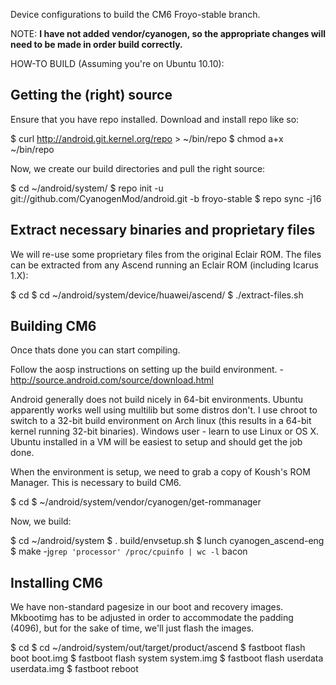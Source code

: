 Device configurations to build the CM6 Froyo-stable branch. 

NOTE: **I have not added vendor/cyanogen, so the appropriate changes will need to be made in order build correctly.**

HOW-TO BUILD (Assuming you're on Ubuntu 10.10):

Getting the (right) source
--------------------------

Ensure that you have repo installed. Download and install repo like so:

$ curl http://android.git.kernel.org/repo > ~/bin/repo
$ chmod a+x ~/bin/repo

Now, we create our build directories and pull the right source:

$ cd ~/android/system/
$ repo init -u git://github.com/CyanogenMod/android.git -b froyo-stable
$ repo sync -j16

Extract necessary binaries and proprietary files
------------------------------------------------

We will re-use some proprietary files from the original Eclair ROM. 
The files can be extracted from any Ascend running an Eclair ROM (including Icarus 1.X):

$ cd
$ cd ~/android/system/device/huawei/ascend/
$ ./extract-files.sh

Building CM6
-------------
Once thats done you can start compiling.

Follow the aosp instructions on setting up the build environment. - http://source.android.com/source/download.html

Android generally does not build nicely in 64-bit environments. Ubuntu apparently works well using multilib but some distros don't. I use chroot to switch to a 32-bit build environment on Arch linux (this results in a 64-bit kernel running 32-bit binaries).
Windows user - learn to use Linux or OS X. Ubuntu installed in a VM will be easiest to setup and should get the job done.

When the environment is setup, we need to grab a copy of Koush's ROM Manager. This is necessary to build CM6.

$ cd
$ ~/android/system/vendor/cyanogen/get-rommanager

Now, we build:

$ cd ~/android/system
$ . build/envsetup.sh
$ lunch cyanogen_ascend-eng
$ make -j`grep 'processor' /proc/cpuinfo | wc -l` bacon

Installing CM6
---------------

We have non-standard pagesize in our boot and recovery images. Mkbootimg has to be adjusted in order to accommodate the padding (4096), but for the sake of time, we'll just flash the images.

$ cd
$ cd ~/android/system/out/target/product/ascend
$ fastboot flash boot boot.img
$ fastboot flash system system.img
$ fastboot flash userdata userdata.img
$ fastboot reboot